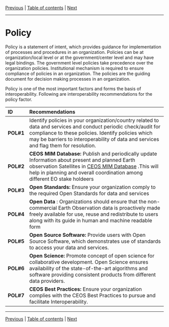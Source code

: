 [Previous](Quality.md) | [Table of contents](README.md) | [Next](README.md)
***
 # **Policy**
Policy is a statement of intent, which provides guidance for implementation of processes and procedures in an organization. Policies can be at organization/local level or at the government/center level and may have legal bindings. The government level policies take precedence over the organization policies. Institutional mechanism is required to ensure compliance of policies in an organization. The policies are the guiding document for decision making processes in an organization. 

Policy is one of the most important factors and forms the basis of interoperability. Following are interoperability recommendations for the policy factor.

| ID | Recommendations |
| :---- | :---- |
| **POL\#1**| Identify policies in your organization/country related to data and services and conduct periodic check/audit for compliance to these policies. Identify policies which may be barriers to interoperability of data and services and flag them for resolution. |
| **POL\#2** | **CEOS MIM Database:** Publish and periodically update Information about present and planned Earth observation Satellites in [CEOS MIM Database](https://ceos.org/mim-database) .This will help in planning and overall coordination among different EO stake holdeers|
| **POL\#3** | **Open Standards:** Ensure your organization comply to the required Open Standards for data and services |
| **POL\#4** | **Open Data** : Organizations should ensure that the non-commercial Earth Observation data is proactively made freely available for use, reuse and redistribute to users along with its guide in human and machine readable form |
| **POL\#5** | **Open Source Software:** Provide users with Open Source Software, which demonstrates use of standards to access your data and services. |
| **POL\#6** | **Open Science:** Promote concept of open science for collaborative development. Open Science ensures availability of the state-of-the-art algorithms and software providing consistent products from different data providers. |
| **POL\#7** | **CEOS Best Practices:**  Ensure your organization complies with the CEOS Best Practices to pursue and facilitate Interoperability.  |


***
[Previous](Quality.md) | [Table of contents](README.md) | [Next](README.md)
